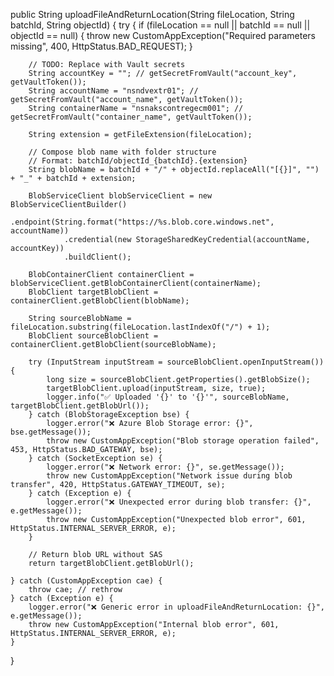 public String uploadFileAndReturnLocation(String fileLocation, String batchId, String objectId) {
    try {
        if (fileLocation == null || batchId == null || objectId == null) {
            throw new CustomAppException("Required parameters missing", 400, HttpStatus.BAD_REQUEST);
        }

        // TODO: Replace with Vault secrets
        String accountKey = ""; // getSecretFromVault("account_key", getVaultToken());
        String accountName = "nsndvextr01"; // getSecretFromVault("account_name", getVaultToken());
        String containerName = "nsnakscontregecm001"; // getSecretFromVault("container_name", getVaultToken());

        String extension = getFileExtension(fileLocation);

        // Compose blob name with folder structure
        // Format: batchId/objectId_{batchId}.{extension}
        String blobName = batchId + "/" + objectId.replaceAll("[{}]", "") + "_" + batchId + extension;

        BlobServiceClient blobServiceClient = new BlobServiceClientBuilder()
                .endpoint(String.format("https://%s.blob.core.windows.net", accountName))
                .credential(new StorageSharedKeyCredential(accountName, accountKey))
                .buildClient();

        BlobContainerClient containerClient = blobServiceClient.getBlobContainerClient(containerName);
        BlobClient targetBlobClient = containerClient.getBlobClient(blobName);

        String sourceBlobName = fileLocation.substring(fileLocation.lastIndexOf("/") + 1);
        BlobClient sourceBlobClient = containerClient.getBlobClient(sourceBlobName);

        try (InputStream inputStream = sourceBlobClient.openInputStream()) {
            long size = sourceBlobClient.getProperties().getBlobSize();
            targetBlobClient.upload(inputStream, size, true);
            logger.info("✅ Uploaded '{}' to '{}'", sourceBlobName, targetBlobClient.getBlobUrl());
        } catch (BlobStorageException bse) {
            logger.error("❌ Azure Blob Storage error: {}", bse.getMessage());
            throw new CustomAppException("Blob storage operation failed", 453, HttpStatus.BAD_GATEWAY, bse);
        } catch (SocketException se) {
            logger.error("❌ Network error: {}", se.getMessage());
            throw new CustomAppException("Network issue during blob transfer", 420, HttpStatus.GATEWAY_TIMEOUT, se);
        } catch (Exception e) {
            logger.error("❌ Unexpected error during blob transfer: {}", e.getMessage());
            throw new CustomAppException("Unexpected blob error", 601, HttpStatus.INTERNAL_SERVER_ERROR, e);
        }

        // Return blob URL without SAS
        return targetBlobClient.getBlobUrl();

    } catch (CustomAppException cae) {
        throw cae; // rethrow
    } catch (Exception e) {
        logger.error("❌ Generic error in uploadFileAndReturnLocation: {}", e.getMessage());
        throw new CustomAppException("Internal blob error", 601, HttpStatus.INTERNAL_SERVER_ERROR, e);
    }
}
